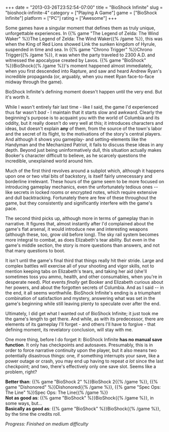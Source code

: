 +++
date = "2013-03-26T23:52:54-07:00"
title = "BioShock Infinite"
slug = "bioshock-infinite-4"
category = ["Playing A Game"]
game = ["BioShock Infinite"]
platform = ["PC"]
rating = ["Awesome"]
+++

Some games have a singular moment that defines them as truly unique, unforgettable experiences.  In {{% game "The Legend of Zelda: The Wind Waker" %}}The Legend of Zelda: The Wind Waker{{% /game %}}, this was when the King of Red Lions showed Link the sunken kingdom of Hyrule, suspended in time and sea.  In {{% game "Chrono Trigger" %}}Chrono Trigger{{% /game %}}, it was when the party traveled to 2300 A.D. and witnessed the apocalypse created by Lavos.  {{% game "BioShock" %}}BioShock{{% /game %}}'s moment happened almost immediately, when you first descended into Rapture, and saw and heard Andrew Ryan's incredible propaganda (or, arguably, when you meet Ryan face-to-face midway through the game).

BioShock Infinite's defining moment doesn't happen until the very end.  But it's worth it.

While I wasn't entirely fair last time - like I said, the game I'd experienced thus far wasn't <i>bad</i> - I maintain that it starts slow and awkward.  Clearly the beginning's purpose is to acquaint you with the world of Columbia and its oddity, but it really doesn't do very well at this; it introduces characters and ideas, but doesn't explain <b>any</b> of them, from the source of the town's labor and the secret of its flight, to the motivations of the story's central players.  And although it shows you gameplay- and setting-elements like the Handyman and the Mechanized Patriot, it fails to discuss these ideas in any depth.  Beyond just being uninformatively dull, this situation actually makes Booker's character difficult to believe, as he scarcely questions the incredible, unexplained world around him.

Much of the first third revolves around a subplot which, although it happens upon one or two vital bits of backstory, is itself fairly unnecessary and borderline irrelevant.  These hours of the game seem to be more focused on introducing gameplay mechanics, even the unfortunately tedious ones -- like secrets in locked rooms or encrypted notes, which require extensive and dull backtracking.  Fortunately there are few of these throughout the game, but they consistently and significantly interfere with the game's pace.

The second third picks up, although more in terms of gameplay than in narrative.  It figures that, almost instantly after I'd complained about the game's flat arsenal, it would introduce new and interesting weapons (although these, too, grow old before long).  The sky rail system becomes more integral to combat, as does Elizabeth's tear ability.  But even in the game's middle section, the story is more questions than answers, and not that many questions to boot.

It isn't until the game's final third that things really hit their stride.  Large and complex battles will exercise all of your shooting and vigor skills, not to mention keeping tabs on Elizabeth's tears, and taking her aid (she'll sometimes toss you ammo, health, and other consumables, when you're in desperate need).  Plot events <i>finally</i> get Booker and Elizabeth curious about her powers, and about the forgotten secrets of Columbia.  And as I said -- in the end, it all seems worthwhile.  BioShock Infinite's ending is a triumphant combination of satisfaction and mystery, answering what was set in the game's beginning while still leaving plenty to speculate over after the end.

Ultimately, I did get what I wanted out of BioShock Infinite; it just took me the game's length to get there.  And while, as with its predecessor, there are elements of its gameplay I'll forget - and others I'll have to forgive - that defining moment, its revelatory conclusion, will stay with me.

One more thing, before I do forget it: BioShock Infinite <b>has no manual save function</b>.  It only has checkpoints and autosaves.  Presumably, this is in order to force narrative continuity upon the player, but it also means two potentially disastrous things: one, if something interrupts your save, like a power outage or crash, you may end up having to repeat <i>a lot</i> since the last checkpoint; and two, there's effectively only one save slot.  Seems like a problem, right?

<b>Better than</b>: {{% game "BioShock 2" %}}BioShock 2{{% /game %}}, {{% game "Dishonored" %}}Dishonored{{% /game %}}, {{% game "Spec Ops: The Line" %}}Spec Ops: The Line{{% /game %}}  
<b>Not as good as</b>: {{% game "BioShock" %}}BioShock{{% /game %}}, in some ways, but...  
<b>Basically as good as</b>: {{% game "BioShock" %}}BioShock{{% /game %}}, by the time the credits roll.

<i>Progress: Finished on medium difficulty</i>